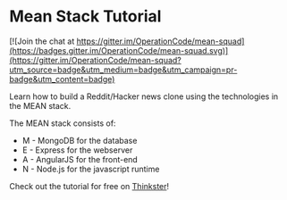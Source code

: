 # Mean Stack Tutorial

[![Join the chat at https://gitter.im/OperationCode/mean-squad](https://badges.gitter.im/OperationCode/mean-squad.svg)](https://gitter.im/OperationCode/mean-squad?utm_source=badge&utm_medium=badge&utm_campaign=pr-badge&utm_content=badge)

Learn how to build a Reddit/Hacker news clone using the technologies in the MEAN stack.

The MEAN stack consists of:

- M - MongoDB for the database
- E - Express for the webserver
- A - AngularJS for the front-end
- N - Node.js for the javascript runtime

Check out the tutorial for free on [Thinkster](https://thinkster.io/tutorials/mean-stack)!
